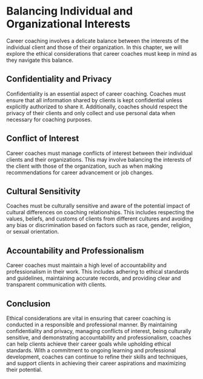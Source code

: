 Balancing Individual and Organizational Interests
=======================================================================================================

Career coaching involves a delicate balance between the interests of the individual client and those of their organization. In this chapter, we will explore the ethical considerations that career coaches must keep in mind as they navigate this balance.

Confidentiality and Privacy
---------------------------

Confidentiality is an essential aspect of career coaching. Coaches must ensure that all information shared by clients is kept confidential unless explicitly authorized to share it. Additionally, coaches should respect the privacy of their clients and only collect and use personal data when necessary for coaching purposes.

Conflict of Interest
--------------------

Career coaches must manage conflicts of interest between their individual clients and their organizations. This may involve balancing the interests of the client with those of the organization, such as when making recommendations for career advancement or job changes.

Cultural Sensitivity
--------------------

Coaches must be culturally sensitive and aware of the potential impact of cultural differences on coaching relationships. This includes respecting the values, beliefs, and customs of clients from different cultures and avoiding any bias or discrimination based on factors such as race, gender, religion, or sexual orientation.

Accountability and Professionalism
----------------------------------

Career coaches must maintain a high level of accountability and professionalism in their work. This includes adhering to ethical standards and guidelines, maintaining accurate records, and providing clear and transparent communication with clients.

Conclusion
----------

Ethical considerations are vital in ensuring that career coaching is conducted in a responsible and professional manner. By maintaining confidentiality and privacy, managing conflicts of interest, being culturally sensitive, and demonstrating accountability and professionalism, coaches can help clients achieve their career goals while upholding ethical standards. With a commitment to ongoing learning and professional development, coaches can continue to refine their skills and techniques, and support clients in achieving their career aspirations and maximizing their potential.
